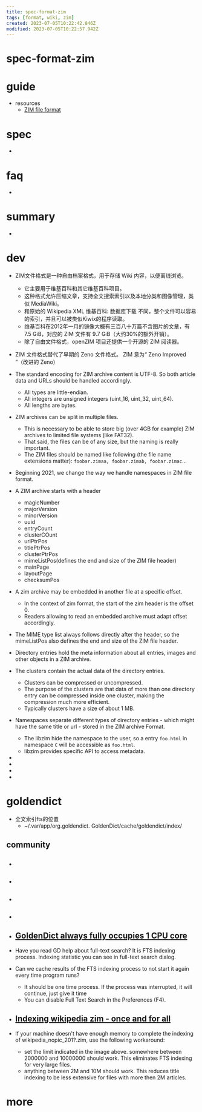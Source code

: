 ```yaml
---
title: spec-format-zim
tags: [format, wiki, zim]
created: 2023-07-05T10:22:42.846Z
modified: 2023-07-05T10:22:57.942Z
---
```


# spec-format-zim

# guide

- resources
  - [ZIM file format](https://wiki.openzim.org/wiki/ZIM_file_format)
# spec

- 

# faq

- 

# summary

- 

# dev
- ZIM文件格式是一种自由档案格式，用于存储 Wiki 内容，以便离线浏览。
  - 它主要用于维基百科和其它维基百科项目。
  - 这种格式允许压缩文章，支持全文搜索索引以及本地分类和图像管理，类似 MediaWiki。
  - 和原始的 Wikipedia XML 维基百科: 数据库下载 不同，整个文件可以容易的索引，并且可以被类似Kiwix的程序读取。
  - 维基百科在2012年一月的镜像大概有三百八十万篇不含图片的文章，有 7.5 GiB，对应的 ZIM 文件有 9.7 GiB（大约30%的额外开销）。
  - 除了自由文件格式，openZIM 项目还提供一个开源的 ZIM 阅读器。
- ZIM 文件格式替代了早期的 Zeno 文件格式。 ZIM 意为“ Zeno Improved ”（改进的 Zeno）

- The standard encoding for ZIM archive content is UTF-8. So both article data and URLs should be handled accordingly.
  - All types are little-endian.
  - All integers are unsigned integers (uint_16, uint_32, uint_64).
  - All lengths are bytes.

- ZIM archives can be split in multiple files. 
  - This is necessary to be able to store big (over 4GB for example) ZIM archives to limited file systems (like FAT32). 
  - That said, the files can be of any size, but the naming is really important. 
  - The ZIM files should be named like following (the file name extensions matter): `foobar.zimaa, foobar.zimab, foobar.zimac`...

- Beginning 2021, we change the way we handle namespaces in ZIM file format.

- A ZIM archive starts with a header 
  - magicNumber
  - majorVersion
  - minorVersion
  - uuid
  - entryCount
  - clusterCOunt
  - urlPtrPos
  - titlePtrPos
  - clusterPtrPos
  - mimeListPos(defines the end and size of the ZIM file header)
  - mainPage
  - layoutPage
  - checksumPos
- A zim archive may be embedded in another file at a specific offset. 
  - In the context of zim format, the start of the zim header is the offset 0. 
  - Readers allowing to read an embedded archive must adapt offset accordingly.
- The MIME type list always follows directly after the header, so the mimeListPos also defines the end and size of the ZIM file header.

- Directory entries hold the meta information about all entries, images and other objects in a ZIM archive.
- The clusters contain the actual data of the directory entries. 
  - Clusters can be compressed or uncompressed. 
  - The purpose of the clusters are that data of more than one directory entry can be compressed inside one cluster, making the compression much more efficient. 
  - Typically clusters have a size of about 1 MB.

- Namespaces separate different types of directory entries - which might have the same title or url - stored in the ZIM archive Format.
  - The libzim hide the namespace to the user, so a entry `foo.html` in namespace `C` will be accessible as `foo.html`. 
  - libzim provides specific API to access metadata.

- 
- 
- 
- 

# goldendict
- 全文索引fts的位置
  - ~/.var/app/org.goldendict. GoldenDict/cache/goldendict/index/

## community

- ## 

- ## 

- ## 

- ## 

- ## [GoldenDict always fully occupies 1 CPU core](https://github.com/goldendict/goldendict/issues/640)
- Have you read GD help about full-text search? It is FTS indexing process. Indexing statistic you can see in full-text search dialog.

- Can we cache results of the FTS indexing process to not start it again every time program runs?
  - It should be one time process. If the process was interrupted, it will continue, just give it time
  - You can disable Full Text Search in the Preferences (F4).

- ## [Indexing wikipedia zim - once and for all](https://github.com/goldendict/goldendict/issues/914)
- If your machine doesn't have enough memory to complete the indexing of wikipedia_nopic_201?.zim, use the following workaround:
  - set the limit indicated in the image above. somewhere between 2000000 and 10000000 should work. This eliminates FTS indexing for very large files.
  - anything between 2M and 10M should work. This reduces title indexing to be less extensive for files with more then 2M articles.

# more
